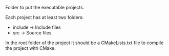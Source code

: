 Folder to put the executable projects.

Each project has at least two folders:

 - include -> Include files
 - src     -> Source files
 
In the root folder of the project it should be a CMakeLists.txt file to
compile the project with CMake.

